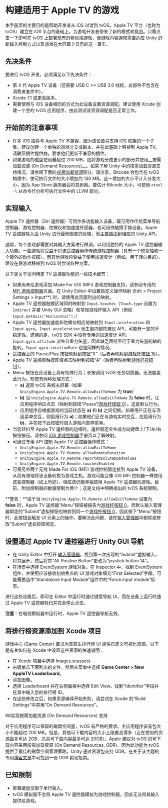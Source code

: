 # 构建适用于 Apple TV 的游戏

本手册页的主要目的是帮助开发者从 iOS 过渡到 tvOS。Apple TV 平台（也称为 tvOS）建立在 iOS 平台的基础上，为游戏开发者带来了新的模式和挑战。只需点击一下即可在 tvOS 上部署现有的移动端游戏，但游戏内容通常需要适应 Unity 的新输入控制方式以及游戏在大屏幕上显示的这一事实。

## 先决条件
要进行 tvOS 开发，必须满足以下先决条件：

* 第 4 代 Apple TV 设备（还需要 USB C &lt;-&gt; USB 3.0 线缆，此部件不包含在消费者套件中）。
* Xcode 7.1 或更高版本。
* 需要使用与 iOS 设备相同的方式为此设备设置资源调配。建议使用 Xcode 创建一个空的 tvOS 应用程序，由此测试该资源调配是否正常工作。


## 开始前的注意事项

* 许多 iOS 插件与 Apple TV 不兼容，因为该设备只支持 iOS 框架的一个子集。建议创建一个单独的游戏分支或副本，并在此基础上移植到 Apple TV。请联系插件提供商，要求他们更新不兼容的插件。
* 如果游戏的磁盘使用量超过 200 MB，应将游戏分成更小的部分并使用__按需加载资源 (On Demand Resources)__。如需了解 Unity 中的按需加载资源支持情况，请参阅下面的[_按需加载资源_](#OnDemandResources)部分。请注意，Bitcode 会包含在 tvOS 构建中，使可执行文件的大小增加约 130 MB。这一增加的大小不计入分发大小，因为 App Store 服务器会将其剥离。要估计 Bitcode 大小，可使用 `otool -l` 从命令行分析可执行文件中的 LLVM 部分。

## 实现输入
Apple TV 遥控器（Siri 遥控器）可用作多功能输入设备，既可用作传统菜单导航控制器、游戏控制器、陀螺仪和加速度传感器，也可用作触摸手势设备。Apple TV 遥控器输入由 Unity 进行最低限度的处理，而主要路由到相应的 Unity API。

通常，每个游戏都需要对其输入方案进行微调，以利用独特的 Apple TV 遥控器输入功能。一些游戏将受益于将该遥控器用作传统游戏控制器（具有一个模拟轴和一个额外的动作按钮），而其他游戏将受益于使用加速度计（例如，用于转向目的）。建议在将游戏移植到 tvOS 时尝试各种方案。

以下是关于访问特定 TV 遥控器功能的一些技术细节：

* 如果尚未给游戏添加 Made For iOS (MFi) 游戏控制器支持，请参阅专用的 [MFi 游戏控制器](iphone-joystick.html)页面。在 Unity Editor 中设置自定义操作映射 (Edit &gt; Project Settings &gt; Input**) 时，请使用此页面列出的映射。
* Apple TV 遥控器触摸区域同时映射到 `Input.touches`（`Touch.type` 设置为 `Indirect` 并被 Unity GUI 忽略）和常规游戏杆输入 API（例如 `Input.GetAxis("Horizontal");`）
* Apple TV 遥控器加速度和陀螺仪相应地映射到 `Input.acceleration` 和 `Input.gyro`。`Input.acceleration` 派生自内部陀螺仪 API，可能有一定的不稳定性。遗憾的是，tvOS SDK 中没有专用的加速度计 API。`Input.gyro.attitude` 派生自重力矢量，因此缺乏围绕平行于重力矢量的轴的旋转。`Input.gyro.rotationRate` 也是同样的情况。
* 遥控器上的 Pause/Play 按钮映射到按钮“X”（后者再映射到[游戏杆按钮 15](iphone-joystick.html)）。
* Apple TV 遥控器触摸区域点击映射到按钮“A”（后者再映射到[游戏杆按钮 14](iphone-joystick.html)）。
* Menu 按钮在此设备上具有特殊行为；长按调用 tvOS 任务切换器。无法覆盖此行为。短按有两种处理方式：
    * **a)** 返回 tvOS 系统主屏幕（如果 `UnityEngine.Apple.TV.Remote.allowExitToHome` 为 **true**）
    * **b)** 当 `UnityEngine.Apple.TV.Remote.allowExitToHome` 为 **false** 时，让应用程序响应点击（映射到按钮“Pause”/[游戏杆按钮 0](iphone-joystick.html)）。这是默认行为。
    * 应用程序应根据游戏的当前状态在 **a)** 和 **b)** 之间切换。如果用户正在与顶层菜单交互，则启用行为 **a)**；如果他们正在与游戏实时交互，应启用行为 **b)**，并在按下此按钮时调入游戏内暂停菜单。
* 当您轻扫至 Apple TV 遥控器的边缘时，遥控器还会生成方向键盘上/下/左/右按钮按压。请参阅 [iOS 游戏控制器](iphone-joystick.html)手册页以了解映射。
* 可通过专用 API 控制 Apple TV 遥控器操作模式：
    * `UnityEngine.Apple.TV.Remote.allowExitToHome`
    * `UnityEngine.Apple.TV.Remote.allowRemoteRotation`
    * `UnityEngine.Apple.TV.Remote.reportAbsoluteDpadValues`
    * `UnityEngine.Apple.TV.Remote.touchesEnabled`
* 可将另外两个无线 Made For iOS (MFi) 游戏控制器连接到 Apple TV 设备，从而有效地将该设备转换为游戏主机。游戏可能会像 iOS MFi 控制器一样使用这些控制器（如上所述），但应该仍能单独使用 Apple TV 遥控器玩游戏。目前，附加控制器的数量限制为两个；这是文档中明确指出的 tvOS 系统限制。

**警告：**由于当 `UnityEngine.Apple.TV.Remote.allowExitToHome` 设置为 **false** 时，Apple TV 遥控器“Menu”按钮被报告为[游戏杆按钮 0](iphone-joystick.html)，而默认输入管理器绑定的“Submit”虚拟按钮也映射到同一个[游戏杆按钮 0](iphone-joystick.html)，因此按下“Menu”按钮时，此按钮会触发 UI 元素上的操作。要解决此问题，请在[输入管理器](ConventionalGameInput.html)中删除或修改“Submit”虚拟按钮绑定。

## 设置通过 Apple TV 遥控器进行 Unity GUI 导航
* 在 Unity Editor 中打开 [输入管理器](ConventionalGameInput.html)。找到第一次出现的“Submit”虚拟输入，将其展开，然后将其“Alt Positive Button”更改为“joystick button 14”。
* 在场景中选择 EventSystem 游戏对象。在 Inspector 中，找到 EventSystem 组件，并使用应该接收初始焦点的 UI 游戏对象填充“First Selected”字段。可能需要选中“Standalone Input Module”组件中的“Force input module”标志。

进行这些设置后，即可在 Editor 中运行时通过键盘导航 UI，而在设备上运行时通过 Apple TV 遥控器轻扫并完全停止点击。

**注意**：在电视模拟器中运行时，Apple TV 遥控器导航无效。

## 将排行榜资源添加到 Xcode 项目
游戏中心 (Game Center) 要求为其原生排行榜 UI 提供自定义可视化资源。以下是有关如何在 Xcode 中设置这些资源的快速说明：

* 在 Xcode 项目中选择 Images.xcassets
* 右键单击下面列出的文件，然后从菜单中选择 **Game Center &gt; New AppleTV Leaderboard**。
* 添加图像。
* 选择 Leaderboard 并在右侧面板中选择 Edit View。找到“Identifier”字段并在其中输入您的排行榜 ID。
* 在这些修改之后，如果资源编译开始失败，请尝试在 Xcode 的“Build Settings”中禁用“On Demand Resources”。

<a name="OnDemandResources"></a> 
##实现按需加载资源 (On Demand Resources) 支持

对于应用程序可以保留的磁盘空间量，tvOS 有严格的要求。主应用程序安装包大小不能超过 200 MB。但是，其他可下载内容的大小上限要高得多（正在使用的资源最多可达 2GB，总共可下载内容最多可达 20GB）。Apple 建议对 tvOS 的可下载内容采用按需加载资源 (On Demand Resources, ODR)，因为此功能为 tvOS 提供了最佳的磁盘空间管理策略。Unity 通过资源包支持 ODR。在关于该主题的专用[博客文章](http://blogs.unity3d.com/2015/11/26/mastering-on-demand-resources-for-apple-platforms/)中可找到一份 ODR 实现指南。

## 已知限制
* 屏幕键盘仅限于单行输入。
* tvOS 模拟器不会将 Apple TV 遥控器模拟为游戏控制器，因此无法将其输入提供给游戏。
